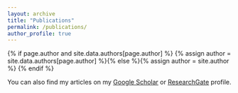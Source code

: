 ```yaml
---
layout: archive
title: "Publications"
permalink: /publications/
author_profile: true
---
```


{% if page.author and site.data.authors[page.author] %}
  {% assign author = site.data.authors[page.author] %}{% else %}{% assign author = site.author %}
{% endif %}

You can also find my articles on my <u><a href="{{author.googlescholar}}"> Google Scholar</a></u> or <u><a href="{{author.researchgate}}"> ResearchGate</a></u> profile. 



